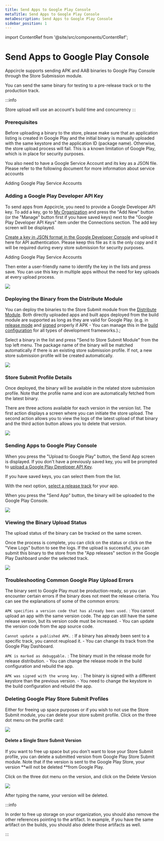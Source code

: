 ```yaml
---
title: Send Apps to Google Play Console
metaTitle: Send Apps to Google Play Console
metaDescription: Send Apps to Google Play Console
sidebar_position: 1
---
```

import ContentRef from '@site/src/components/ContentRef';

# Send Apps to Google Play Console

Appcircle supports sending APK and AAB binaries to Google Play Console through the Store Submission module.

You can send the same binary for testing to a pre-release track or to the production track.

:::info

Store upload will use an account's build time and concurrency
:::


### Prerequisites

Before uploading a binary to the store, please make sure that an application listing is created in Google Play and the initial binary is manually uploaded with the same keystore and the application ID (package name). Otherwise, the store upload process will fail. This is a known limitation of Google Play, which is in place for security purposes.

You also need to have a Google Service Account and its key as a JSON file. Please refer to the following document for more information about service accounts

<ContentRef url="/account/adding-google-play-service-account">
  Adding Google Play Service Accounts
</ContentRef>


### Adding a Google Play Developer API Key

To send apps from Appcircle, you need to provide a Google Developer API key. To add a key, go to [My Organization](../account/my-organization.md) and press the "Add New" button (or the "Manage" button first if you have saved keys) next to the "Google Play Developer API Keys" item under the Connections section. The add key screen will be displayed.

[Create a key in JSON format in the Google Developer Console](https://developers.google.com/android-publisher/getting_started#using_a_service_account) and upload it here for API authentication. Please keep this file as it is the only copy and it will be required during every store submission for security purposes.

<ContentRef url="/account/adding-google-play-service-account">
  Adding Google Play Service Accounts
</ContentRef>

Then enter a user-friendly name to identify the key in the lists and press save. You can use this key in multiple apps without the need for key uploads at every upload process.

![](<https://cdn.appcircle.io/docs/assets/image (92).png>)

### Deploying the Binary from the Distribute Module

You can deploy the binaries to the Store Submit module from the [Distribute Module](../distribute/create-or-select-a-distribution-profile.md). Both directly uploaded apps and built apps deployed from the build module are supported as long as they are valid for Google Play. (e.g. in [release mode](../build/building-android-applications/) and [signed](../signing-identities/android-keystores.md) properly if APK - You can manage this in the [build configuration](../build/build-profile-configuration.md) for all types of development frameworks.).;

Select a binary in the list and press "Send to Store Submit Module" from the top left menu. The package name of the binary will be matched automatically if there is an existing store submission profile. If not, a new store submission profile will be created automatically.

![](<https://cdn.appcircle.io/docs/assets/image (69).png>)

### Store Submit Profile Details

Once deployed, the binary will be available in the related store submission profile. Note that the profile name and icon are automatically fetched from the latest binary.

There are three actions available for each version in the version list. The first action displays a screen where you can initiate the store upload. The second action allows you to view the logs of the latest upload of that binary and the third action button allows you to delete that version.

![](<https://cdn.appcircle.io/docs/assets/image (89).png>)

### Sending Apps to Google Play Console

When you press the "Upload to Google Play" button, the Send App screen is displayed. If you don't have a previously saved key, you will be prompted to [upload a Google Play Developer API Key](google-play.md#adding-a-google-play-developer-api-key).

If you have saved keys, you can select them from the list.

With the next option, [select a release track](https://support.google.com/googleplay/android-developer/answer/3131213) for your app.

When you press the "Send App" button, the binary will be uploaded to the Google Play Console.

![](<https://cdn.appcircle.io/docs/assets/image (91).png>)

###

### Viewing the Binary Upload Status

The upload status of the binary can be tracked on the same screen.

Once the process is complete, you can click on the status or click on the "View Logs" button to see the logs. If the upload is successful, you can submit this binary to the store from the "App releases" section in the Google Play Dashboard under the selected track.

![](<https://cdn.appcircle.io/docs/assets/image (74).png>)

### Troubleshooting Common Google Play Upload Errors

The binary sent to Google Play must be production-ready, so you can encounter certain errors if the binary does not meet the release criteria. You can see the explanations of some of the common errors:

`APK specifies a version code that has already been used.` : You cannot upload an app with the same version code. The app can still have the same release version, but its version code must be increased. - You can update the version code from the app source code.

`Cannot update a published APK.` : If a binary has already been sent to a specific track, you cannot reupload it. - You can change its track from the Google Play Dashboard.

`APK is marked as debuggable.` : The binary must in the release mode for release distribution. - You can change the release mode in the build configuration and rebuild the app.

`APK was signed with the wrong key.` : The binary is signed with a different keystore than the previous version. - You need to change the keystore in the build configuration and rebuild the app.

### Deleting Google Play Store Submit Profiles

Either for freeing up space purposes or if you wish to not use the Store Submit module, you can delete your store submit profile. Click on the three dot menu on the profile card:

![](<https://cdn.appcircle.io/docs/assets/image (207).png>)

#### Delete a Single Store Submit Version

If you want to free up space but you don't want to lose your Store Submit profile, you can delete a submitted version from Google Play Store Submit module. Note that if the version is sent to the Google Play Store, your version **will not be deleted **from Google Play.

Click on the three dot menu on the version, and click on the Delete Version

![](<https://cdn.appcircle.io/docs/assets/image (206).png>)

After typing the name, your version will be deleted.

:::info

In order to free up storage on your organization, you should also remove the other references pointing to the artifact. In example, if you have the same artifact on the builds, you should also delete those artifacts as well.

:::
